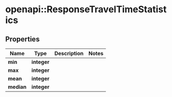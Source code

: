 # openapi::ResponseTravelTimeStatistics

## Properties
Name | Type | Description | Notes
------------ | ------------- | ------------- | -------------
**min** | **integer** |  | 
**max** | **integer** |  | 
**mean** | **integer** |  | 
**median** | **integer** |  | 


